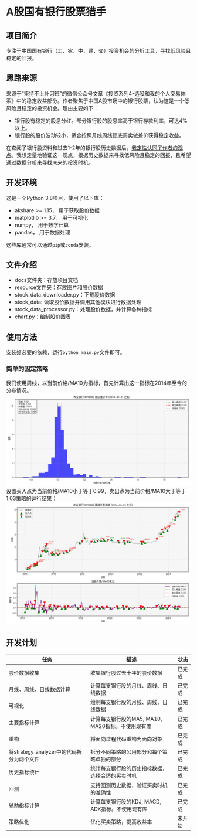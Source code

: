 # A股国有银行股票猎手

## 项目简介

专注于中国国有银行（工、农、中、建、交）投资机会的分析工具，寻找低风险且稳定的回报。


## 思路来源

来源于“坚持不上补习班”的微信公众号文章《投资系列4-选股和我的个人交易体系》中的稳定收益部分。作者聚焦于中国A股市场中的银行股票，认为这是一个低风险且稳定的投资机会。理由主要如下：
- 银行股有稳定的股息分红。部分银行股的股息率高于银行存款利率，可达4%以上。
- 银行股的股价波动较小，适合按照月线周线顶底买卖做差价获得稳定收益。

在查阅了银行股资料和过去1-2年的银行股历史数据后，[我定性认同了作者的观点](./docs/定性分析.md)。我想定量地验证这一观点，根据历史数据来寻找低风险且稳定的回报，且希望通过数据分析来寻找未来的投资时机。

## 开发环境
这是一个Python 3.8项目，使用了以下库：
- akshare >= 1.15， 用于获取股价数据
- matplotlib >= 3.7， 用于可视化
- numpy， 用于数学计算
- pandas， 用于数据处理

这些库通常可以通过`pip`或`conda`安装。

## 文件介绍
- docs文件夹：存放项目文档
- resource文件夹：存放图片和股价数据
- stock_data_downloader.py：下载股价数据
- stock_data: 读取股价数据并调用其他模块进行数据处理
- stock_data_processor.py：处理股价数据，并计算各种指标
- chart.py：绘制股价图表

## 使用方法
安装好必要的依赖，运行`python main.py`文件即可。
### 简单的固定策略
我们使用周线，以当前价格/MA10为指标，首先计算出这一指标在2014年至今的分布情况。
![](./resource/img/distribution_chart.png)
设置买入点为当前价格/MA10小于等于0.99，卖出点为当前价格/MA10大于等于1.03策略的运行结果：
![](./resource/img/trade_chart.png)

## 开发计划

|任务|描述|状态|
|---|-----|----|
|股价数据收集|收集银行股过去十年的股价数据|已完成|
|月线、周线、日线数据计算|计算每支银行股的月线、周线、日线数据|已完成|
|可视化|绘制每支银行股的月线、周线、日线数据|已完成|
|主要指标计算|计算每支银行股的MA5, MA10, MA20指标。不使用现有库|已完成|
|重构|将面向过程代码重构为面向对象|已完成|
|将strategy_analyzer中的代码拆分为两个文件|拆分不同策略的公用部分和每个策略单独的部分|已完成|
|历史指标统计|统计每支银行股的历史指标数据，选择合适的买卖时机|已完成|
|回测|支持回测历史数据，验证买卖时机的准确性|已完成|
|辅助指标计算|计算每支银行股的KDJ, MACD, ADX指标。不使用现有库|已完成|
|策略优化|优化买卖策略，提高收益率|未开始|
